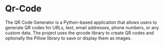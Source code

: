 # Qr-Code
The QR Code Generator is a Python-based application that allows users to generate QR codes for URLs, text, email addresses, phone numbers, or any custom data. The project uses the qrcode library to create QR codes and optionally the Pillow library to save or display them as images. 
